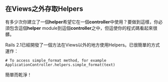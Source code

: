 ## 在Views之外存取Helpers

有多少次你建立了一個**helper**希望它在一個**controller**中使用？要做到這樣，你必須包含這個**helper** module到這個**controller**之中，但這使你的程式碼看起來很髒。

Rails 2.1已經開發了一個方法在Views以外的地方使用Helpers。已很簡單的方式運作：

 	# To access simple_format method, for example
	ApplicationController.helpers.simple_format(text)

簡單而乾淨！